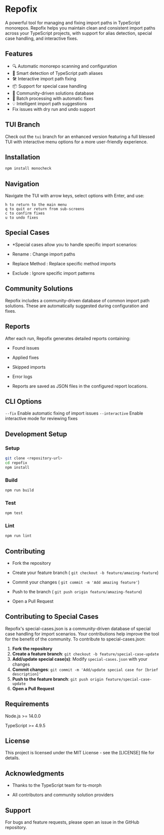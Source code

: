 # Repofix

A powerful tool for managing and fixing import paths in TypeScript monorepos. Repofix helps you maintain clean and consistent import paths across your TypeScript projects, with support for alias detection, special case handling, and interactive fixes.

## Features

- 🔍 Automatic monorepo scanning and configuration
- 🎯 Smart detection of TypeScript path aliases
- 🛠️ Interactive import path fixing
- 📦 Support for special case handling
- 🤝 Community-driven solutions database
- 🚀 Batch processing with automatic fixes
- 💡 Intelligent import path suggestions
- Fix issues with dry run and undo support

## TUI Branch

Check out the `tui` branch for an enhanced version featuring a full blessed TUI with interactive menu options for a more user-friendly experience.

## Installation

```bash
npm install monocheck
```
## Navigation
Navigate the TUI with arrow keys, select options with Enter, and use:

    h to return to the main menu
    q to quit or return from sub-screens
    c to confirm fixes
    u to undo fixes

## Special Cases
* *Special cases allow you to handle specific import scenarios:

* Rename : Change import paths

* Replace Method : Replace specific method imports

* Exclude : Ignore specific import patterns

## Community Solutions
Repofix includes a community-driven database of common import path solutions. These are automatically suggested during configuration and fixes.

## Reports
After each run, Repofix generates detailed reports containing:

* Found issues

* Applied fixes

* Skipped imports

* Error logs

* Reports are saved as JSON files in the configured report locations.

## CLI Options
`--fix`            Enable automatic fixing of import issues
`--interactive`    Enable interactive mode for reviewing fixes

## Development Setup
### Setup
```bash
git clone <repository-url>
cd repofix
npm install
```
### Build
```bash
npm run build
```
### Test
```bash
npm test
```
### Lint
```bash
npm run lint
```
## Contributing
* Fork the repository

* Create your feature branch ( ```git checkout -b feature/amazing-feature```)

* Commit your changes ( ```git commit -m 'Add amazing feature'```)

* Push to the branch ( ```git push origin feature/amazing-feature```)

* Open a Pull Request

## Contributing to Special Cases

Repofix's special-cases.json is a community-driven database of special case handling for import scenarios. Your contributions help improve the tool for the benefit of the community. To contribute to special-cases.json:

1. **Fork the repository**
2. **Create a feature branch**: `git checkout -b feature/special-case-update`
3. **Add/update special case(s)**: Modify `special-cases.json` with your changes
4. **Commit changes**: `git commit -m 'Add/update special case for [brief description]'`
5. **Push to the feature branch**: `git push origin feature/special-case-update`
6. **Open a Pull Request**

## Requirements
Node.js >= 14.0.0

TypeScript >= 4.9.5

## License
This project is licensed under the MIT License - see the [LICENSE] file for details.

## Acknowledgments
* Thanks to the TypeScript team for ts-morph

* All contributors and community solution providers

## Support
For bugs and feature requests, please open an issue in the GitHub repository.
